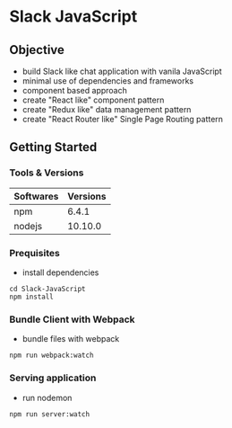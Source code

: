# Slack JavaScript

## Objective

- build Slack like chat application with vanila JavaScript
- minimal use of dependencies and frameworks
- component based approach
- create "React like" component pattern
- create "Redux like" data management pattern
- create "React Router like" Single Page Routing pattern

## Getting Started

### Tools & Versions

| Softwares | Versions |
| --------- | -------- |
| npm       | 6.4.1    |
| nodejs    | 10.10.0  |

### Prequisites

- install dependencies

```
cd Slack-JavaScript
npm install
```

### Bundle Client with Webpack

- bundle files with webpack

```
npm run webpack:watch
```

### Serving application

- run nodemon

```
npm run server:watch
```
